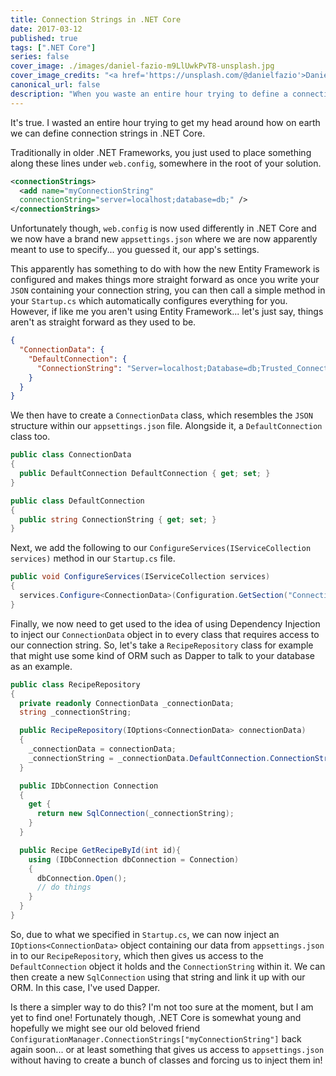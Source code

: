 ```yaml
---
title: Connection Strings in .NET Core
date: 2017-03-12
published: true
tags: [".NET Core"]
series: false
cover_image: ./images/daniel-fazio-m9LlUwkPvT8-unsplash.jpg
cover_image_credits: "<a href='https://unsplash.com/@danielfazio'>Daniel Fazio</a>"
canonical_url: false
description: "When you waste an entire hour trying to define a connection string..."
---
```

It's true. I wasted an entire hour trying to get my head around how on earth we can define connection strings in .NET Core.

Traditionally in older .NET Frameworks, you just used to place something along these lines under `web.config`, somewhere in the root of your solution.

```xml
<connectionStrings>
  <add name="myConnectionString"
  connectionString="server=localhost;database=db;" />
</connectionStrings>
```

Unfortunately though, `web.config` is now used differently in .NET Core and we now have a brand new `appsettings.json` where we are now apparently meant to use to specify... you guessed it, our app's settings.

This apparently has something to do with how the new Entity Framework is configured and makes things more straight forward as once you write your `JSON` containing your connection string, you can then call a simple method in your `Startup.cs` which automatically configures everything for you. However, if like me you aren't using Entity Framework... let's just say, things aren't as straight forward as they used to be.

```json
{
  "ConnectionData": {
    "DefaultConnection": {
      "ConnectionString": "Server=localhost;Database=db;Trusted_Connection=True;"
    }
  }
}
```

We then have to create a `ConnectionData` class, which resembles the `JSON` structure within our `appsettings.json` file. Alongside it, a `DefaultConnection` class too.

```csharp
public class ConnectionData
{
  public DefaultConnection DefaultConnection { get; set; }
}

public class DefaultConnection
{
  public string ConnectionString { get; set; }
}
```

Next, we add the following to our `ConfigureServices(IServiceCollection services)` method in our `Startup.cs` file.

```csharp
public void ConfigureServices(IServiceCollection services)
{
  services.Configure<ConnectionData>(Configuration.GetSection("ConnectionData"));
}
```

Finally, we now need to get used to the idea of using Dependency Injection to inject our `ConnectionData` object in to every class that requires access to our connection string. So, let's take a `RecipeRepository` class for example that might use some kind of ORM such as Dapper to talk to your database as an example.

```csharp
public class RecipeRepository
{
  private readonly ConnectionData _connectionData;
  string _connectionString;

  public RecipeRepository(IOptions<ConnectionData> connectionData)
  {
    _connectionData = connectionData;
    _connectionString = _connectionData.DefaultConnection.ConnectionString;
  }

  public IDbConnection Connection
  {
    get {
      return new SqlConnection(_connectionString);
    }
  }

  public Recipe GetRecipeById(int id){
    using (IDbConnection dbConnection = Connection)
    {
      dbConnection.Open();
      // do things
    }
  }
}
```

So, due to what we specified in `Startup.cs`, we can now inject an `IOptions<ConnectionData>` object containing our data from `appsettings.json` in to our `RecipeRepository`, which then gives us access to the `DefaultConnection` object it holds and the `ConnectionString` within it. We can then create a new `SqlConnection` using that string and link it up with our ORM. In this case, I've used Dapper.

Is there a simpler way to do this? I'm not too sure at the moment, but I am yet to find one! Fortunately though, .NET Core is somewhat young and hopefully we might see our old beloved friend `ConfigurationManager.ConnectionStrings["myConnectionString"]` back again soon... or at least something that gives us access to `appsettings.json` without having to create a bunch of classes and forcing us to inject them in!